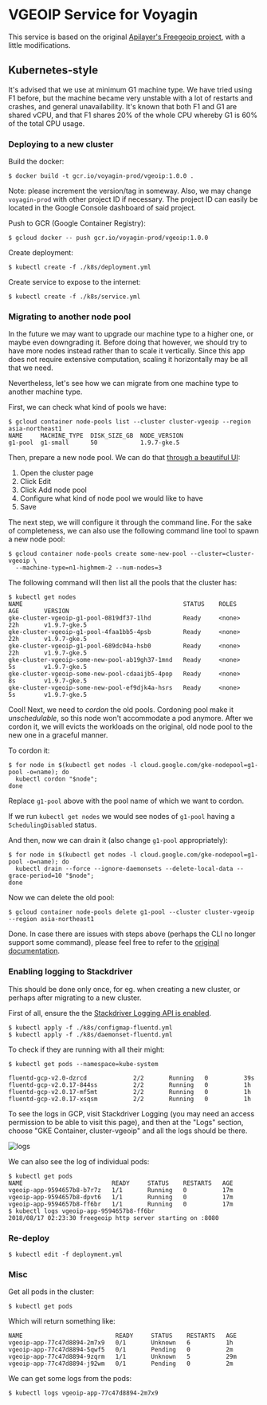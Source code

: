 # VGEOIP Service for Voyagin

This service is based on the original [Apilayer's Freegeoip project](https://github.com/apilayer/freegeoip), with a little modifications.

## Kubernetes-style

It's advised that we use at minimum G1 machine type. We have tried using F1 before, but the machine became very unstable with a lot of restarts and crashes, and general unavailability. It's known that both F1 and G1 are shared vCPU, and that F1 shares 20% of the whole CPU whereby G1 is 60% of the total CPU usage.

### Deploying to a new cluster

Build the docker:

```
$ docker build -t gcr.io/voyagin-prod/vgeoip:1.0.0 .
```

Note: please increment the version/tag in someway. Also, we may change `voyagin-prod` with other project ID if necessary. The project ID can easily be located in the Google Console dashboard of said project.

Push to GCR (Google Container Registry):

```
$ gcloud docker -- push gcr.io/voyagin-prod/vgeoip:1.0.0
```

Create deployment:

```
$ kubectl create -f ./k8s/deployment.yml
```

Create service to expose to the internet:

```
$ kubectl create -f ./k8s/service.yml
```

### Migrating to another node pool

In the future we may want to upgrade our machine type to a higher one, or maybe even downgrading it. Before doing that however, we should try to have more nodes instead rather than to scale it vertically. Since this app does not require extensive computation, scaling it horizontally may be all that we need.

Nevertheless, let's see how we can migrate from one machine type to another machine type.

First, we can check what kind of pools we have:

```
$ gcloud container node-pools list --cluster cluster-vgeoip --region asia-northeast1
NAME     MACHINE_TYPE  DISK_SIZE_GB  NODE_VERSION
g1-pool  g1-small      50            1.9.7-gke.5
```

Then, prepare a new node pool. We can do that [through a beautiful UI](https://console.cloud.google.com/kubernetes/clusters/details/asia-northeast1/cluster-vgeoip):

1. Open the cluster page
2. Click Edit
3. Click Add node pool
4. Configure what kind of node pool we would like to have
4. Save

The next step, we will configure it through the command line. For the sake of completeness, we can also use the following command line tool to spawn a new node pool:

```
$ gcloud container node-pools create some-new-pool --cluster=cluster-vgeoip \
  --machine-type=n1-highmem-2 --num-nodes=3
```

The following command will then list all the pools that the cluster has:

```
$ kubectl get nodes
NAME                                             STATUS    ROLES     AGE       VERSION
gke-cluster-vgeoip-g1-pool-0819df37-1lhd         Ready     <none>    22h       v1.9.7-gke.5
gke-cluster-vgeoip-g1-pool-4faa1bb5-4psb         Ready     <none>    22h       v1.9.7-gke.5
gke-cluster-vgeoip-g1-pool-689dc04a-hsb0         Ready     <none>    22h       v1.9.7-gke.5
gke-cluster-vgeoip-some-new-pool-ab19gh37-1mnd   Ready     <none>    5s        v1.9.7-gke.5
gke-cluster-vgeoip-some-new-pool-cdaaijb5-4pop   Ready     <none>    8s        v1.9.7-gke.5
gke-cluster-vgeoip-some-new-pool-ef9djk4a-hsrs   Ready     <none>    5s        v1.9.7-gke.5
```

Cool! Next, we need to _cordon_ the old pools. Cordoning pool make it _unschedulable_, so this node won't accommodate a pod anymore. After we cordon it, we will evicts the workloads on the original, old node pool to the new one in a graceful manner.

To cordon it:

```
$ for node in $(kubectl get nodes -l cloud.google.com/gke-nodepool=g1-pool -o=name); do
  kubectl cordon "$node";
done
```

Replace `g1-pool` above with the pool name of which we want to cordon.

If we run `kubectl get nodes` we would see nodes of `g1-pool` having a `SchedulingDisabled` status.

And then, now we can drain it (also change `g1-pool` appropriately):


```
$ for node in $(kubectl get nodes -l cloud.google.com/gke-nodepool=g1-pool -o=name); do
  kubectl drain --force --ignore-daemonsets --delete-local-data --grace-period=10 "$node";
done
```

Now we can delete the old pool:

```
$ gcloud container node-pools delete g1-pool --cluster cluster-vgeoip --region asia-northeast1
```

Done. In case there are issues with steps above (perhaps the CLI no longer support some command), please feel free to refer to the [original documentation](https://cloud.google.com/kubernetes-engine/docs/tutorials/migrating-node-pool).

### Enabling logging to Stackdriver

This should be done only once, for eg. when creating a new cluster, or perhaps after migrating to a new cluster.

First of all, ensure the the [Stackdriver Logging API is enabled](https://console.developers.google.com/apis/library/logging.googleapis.com?project=voyagin-prod).

```
$ kubectl apply -f ./k8s/configmap-fluentd.yml
$ kubectl apply -f ./k8s/daemonset-fluentd.yml
```

To check if they are running with all their might:

```
$ kubectl get pods --namespace=kube-system

fluentd-gcp-v2.0-dzrcd             2/2       Running   0          39s
fluentd-gcp-v2.0.17-844ss          2/2       Running   0          1h
fluentd-gcp-v2.0.17-mf5mt          2/2       Running   0          1h
fluentd-gcp-v2.0.17-xsqsm          2/2       Running   0          1h
```

To see the logs in GCP, visit Stackdriver Logging (you may need an access permission to be able to visit this page), and then at the "Logs" section, choose "GKE Container, cluster-vgeoip" and all the logs should be there.

![logs](https://user-images.githubusercontent.com/166730/44245140-45441180-a212-11e8-8912-9ec18005d004.png)

We can also see the log of individual pods:

```
$ kubectl get pods
NAME                         READY     STATUS    RESTARTS   AGE
vgeoip-app-9594657b8-b7r7z   1/1       Running   0          17m
vgeoip-app-9594657b8-dpvt6   1/1       Running   0          17m
vgeoip-app-9594657b8-ff6br   1/1       Running   0          17m
$ kubectl logs vgeoip-app-9594657b8-ff6br
2018/08/17 02:23:30 freegeoip http server starting on :8080
```

### Re-deploy

```
$ kubectl edit -f deployment.yml
```

### Misc

Get all pods in the cluster:

```
$ kubectl get pods
```

Which will return something like:

```
NAME                          READY     STATUS    RESTARTS   AGE
vgeoip-app-77c47d8894-2m7x9   0/1       Unknown   6          1h
vgeoip-app-77c47d8894-5qwf5   0/1       Pending   0          2m
vgeoip-app-77c47d8894-9zqrm   1/1       Unknown   5          29m
vgeoip-app-77c47d8894-j92wm   0/1       Pending   0          2m
```

We can get some logs from the pods:

```
$ kubectl logs vgeoip-app-77c47d8894-2m7x9
```
